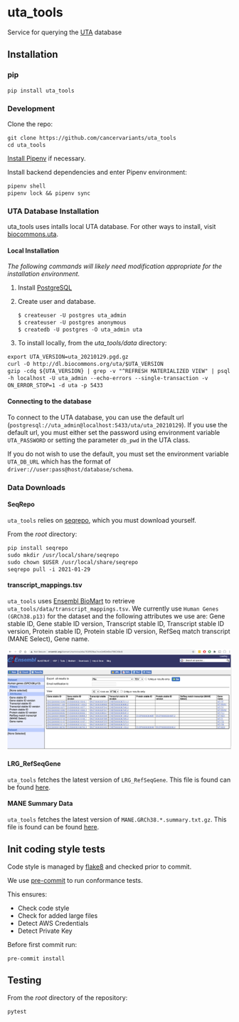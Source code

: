 # uta_tools

Service for querying the [UTA](https://github.com/biocommons/uta) database

## Installation

### pip

```commandline
pip install uta_tools
```

### Development

Clone the repo:

```commandline
git clone https://github.com/cancervariants/uta_tools
cd uta_tools
```

[Install Pipenv](https://pipenv-fork.readthedocs.io/en/latest/#install-pipenv-today) if necessary.

Install backend dependencies and enter Pipenv environment:

```commandline
pipenv shell
pipenv lock && pipenv sync
```

### UTA Database Installation

uta_tools uses intalls local UTA database. For other ways to install, visit [biocommons.uta](https://github.com/biocommons/uta).

#### Local Installation

_The following commands will likely need modification appropriate for the installation environment._
1. Install [PostgreSQL](https://www.postgresql.org/)
2. Create user and database.

    ```
    $ createuser -U postgres uta_admin
    $ createuser -U postgres anonymous
    $ createdb -U postgres -O uta_admin uta
    ```

3. To install locally, from the _uta_tools/data_ directory:
```
export UTA_VERSION=uta_20210129.pgd.gz
curl -O http://dl.biocommons.org/uta/$UTA_VERSION
gzip -cdq ${UTA_VERSION} | grep -v "^REFRESH MATERIALIZED VIEW" | psql -h localhost -U uta_admin --echo-errors --single-transaction -v ON_ERROR_STOP=1 -d uta -p 5433
```

#### Connecting to the database

To connect to the UTA database, you can use the default url (`postgresql://uta_admin@localhost:5433/uta/uta_20210129`). If you use the default url, you must either set the password using environment variable `UTA_PASSWORD` or setting the parameter `db_pwd` in the UTA class.

If you do not wish to use the default, you must set the environment variable `UTA_DB_URL` which has the format of `driver://user:pass@host/database/schema`.

### Data Downloads

#### SeqRepo
`uta_tools` relies on [seqrepo](https://github.com/biocommons/biocommons.seqrepo), which you must download yourself.

From the _root_ directory:
```
pip install seqrepo
sudo mkdir /usr/local/share/seqrepo
sudo chown $USER /usr/local/share/seqrepo
seqrepo pull -i 2021-01-29
```

#### transcript_mappings.tsv
`uta_tools` uses [Ensembl BioMart](http://www.ensembl.org/biomart/martview) to retrieve `uta_tools/data/transcript_mappings.tsv`. We currently use `Human Genes (GRCh38.p13)` for the dataset and the following attributes we use are: Gene stable ID, Gene stable ID version, Transcript stable ID, Transcript stable ID version, Protein stable ID, Protein stable ID version, RefSeq match transcript (MANE Select), Gene name. 

![image](biomart.png)

#### LRG_RefSeqGene

`uta_tools` fetches the latest version of `LRG_RefSeqGene`. This file is found can be found [here](https://ftp.ncbi.nlm.nih.gov/refseq/H_sapiens/RefSeqGene).  

#### MANE Summary Data

`uta_tools` fetches the latest version of `MANE.GRCh38.*.summary.txt.gz`. This file is found can be found [here](https://ftp.ncbi.nlm.nih.gov/refseq/MANE/MANE_human/current/).

## Init coding style tests
Code style is managed by [flake8](https://github.com/PyCQA/flake8) and checked prior to commit.

We use [pre-commit](https://pre-commit.com/#usage) to run conformance tests.

This ensures:

* Check code style
* Check for added large files
* Detect AWS Credentials
* Detect Private Key

Before first commit run:

```
pre-commit install
```

## Testing
From the _root_ directory of the repository:
```
pytest
```